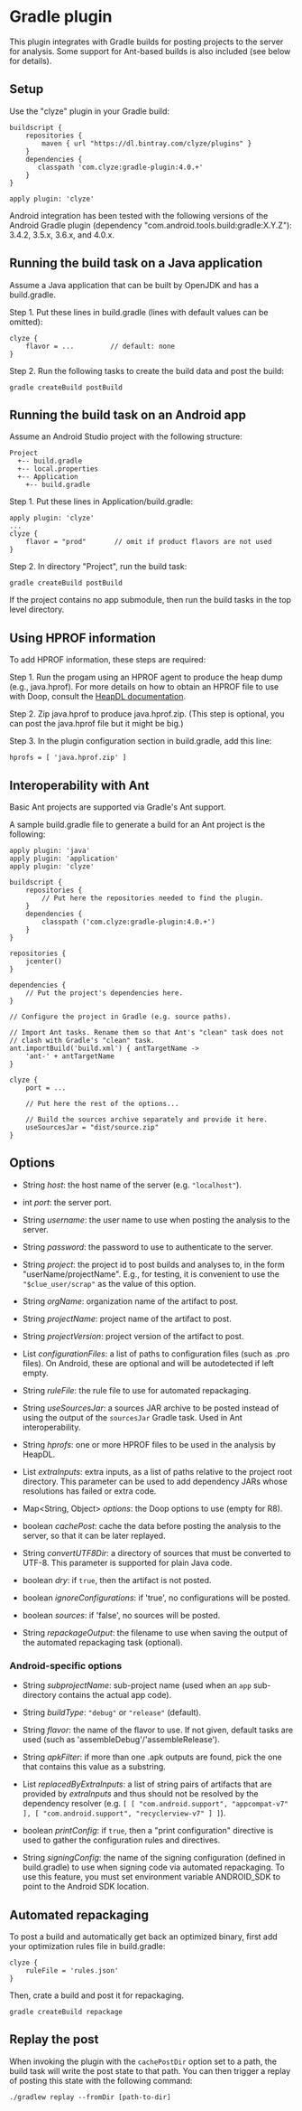 # Gradle plugin #

This plugin integrates with Gradle builds for posting projects to the
server for analysis. Some support for Ant-based builds is also included
(see below for details).

## Setup ##

Use the "clyze" plugin in your Gradle build:

```
buildscript {
    repositories {
        maven { url "https://dl.bintray.com/clyze/plugins" }
    }
    dependencies {
       classpath 'com.clyze:gradle-plugin:4.0.+'
    }
}

apply plugin: 'clyze'
```

Android integration has been tested with the following versions of the
Android Gradle plugin (dependency
"com.android.tools.build:gradle:X.Y.Z"): 3.4.2, 3.5.x,
3.6.x, and 4.0.x.

## Running the build task on a Java application ##

Assume a Java application that can be built by OpenJDK and has a
build.gradle.

Step 1. Put these lines in build.gradle (lines with default values can
be omitted):

```
clyze {
    flavor = ...         // default: none
}
```

Step 2. Run the following tasks to create the build data and post the build:

```
gradle createBuild postBuild
```

## Running the build task on an Android app ##

Assume an Android Studio project with the following structure:

```
Project
  +-- build.gradle
  +-- local.properties
  +-- Application
    +-- build.gradle
```

Step 1. Put these lines in Application/build.gradle:

```
apply plugin: 'clyze'
...
clyze {
    flavor = "prod"       // omit if product flavors are not used
}
```

Step 2. In directory "Project", run the build task:

```
gradle createBuild postBuild
```

If the project contains no app submodule, then run the build tasks
in the top level directory.

## Using HPROF information ##

To add HPROF information, these steps are required:

Step 1. Run the progam using an HPROF agent to produce the heap dump
(e.g., java.hprof). For more details on how to obtain an HPROF file to
use with Doop, consult the [HeapDL
documentation](https://github.com/plast-lab/HeapDL).

Step 2. Zip java.hprof to produce java.hprof.zip. (This step is
optional, you can post the java.hprof file but it might be big.)

Step 3. In the plugin configuration section in build.gradle, add this line:

```
hprofs = [ 'java.hprof.zip' ]
```

## Interoperability with Ant ##

Basic Ant projects are supported via Gradle's Ant support.

A sample build.gradle file to generate a build for an Ant project is the following:

```
apply plugin: 'java'
apply plugin: 'application'
apply plugin: 'clyze'

buildscript {
    repositories {
        // Put here the repositories needed to find the plugin.
    }
    dependencies {
        classpath ('com.clyze:gradle-plugin:4.0.+')
    }
}

repositories {
    jcenter()
}

dependencies {
    // Put the project's dependencies here.
}

// Configure the project in Gradle (e.g. source paths).

// Import Ant tasks. Rename them so that Ant's "clean" task does not
// clash with Gradle's "clean" task.
ant.importBuild('build.xml') { antTargetName ->
    'ant-' + antTargetName
}

clyze {
    port = ...

    // Put here the rest of the options...

    // Build the sources archive separately and provide it here.
    useSourcesJar = "dist/source.zip"
}
```

## Options ##

* String _host_: the host name of the server (e.g. `"localhost"`).

* int _port_: the server port.

* String _username_: the user name to use when posting the analysis to the server.

* String _password_: the password to use to authenticate to the server.

* String _project_: the project id to post builds and analyses to, in the form "userName/projectName". E.g., for testing, it is convenient to use the ```"$clue_user/scrap"``` as the value of this option.

* String _orgName_: organization name of the artifact to post.

* String _projectName_: project name of the artifact to post.

* String _projectVersion_: project version of the artifact to post.

* List _configurationFiles_: a list of paths to configuration files
  (such as .pro files). On Android, these are optional and will be
  autodetected if left empty.

* String _ruleFile_: the rule file to use for automated repackaging.

* String _useSourcesJar_: a sources JAR archive to be posted instead
  of using the output of the `sourcesJar` Gradle task. Used in Ant
  interoperability.

* String _hprofs_: one or more HPROF files to be used in the analysis
  by HeapDL.

* List<String> _extraInputs_: extra inputs, as a list of paths
   relative to the project root directory. This parameter can be used
   to add dependency JARs whose resolutions has failed or extra code.

* Map<String, Object> _options_: the Doop options to use (empty for R8).

* boolean _cachePost_: cache the data before posting the analysis to
  the server, so that it can be later replayed.

* String _convertUTF8Dir_: a directory of sources that must be
  converted to UTF-8. This parameter is supported for plain Java code.

* boolean _dry_: if `true`, then the artifact is not posted.

* boolean _ignoreConfigurations_: if 'true', no configurations will be
  posted.

* boolean _sources_: if 'false', no sources will be posted.

* String _repackageOutput_: the filename to use when saving the output
  of the automated repackaging task (optional).

### Android-specific options ###

* String _subprojectName_: sub-project name (used when an `app`
  sub-directory contains the actual app code).

* String _buildType_: `"debug"` or `"release"` (default).

* String _flavor_: the name of the flavor to use. If not given,
  default tasks are used (such as 'assembleDebug'/'assembleRelease').

* String _apkFilter_: if more than one .apk outputs are found, pick
  the one that contains this value as a substring.

* List _replacedByExtraInputs_: a list of string pairs of artifacts
  that are provided by _extraInputs_ and thus should not be resolved
  by the dependency resolver (e.g. `[ [ "com.android.support",
  "appcompat-v7" ], [ "com.android.support", "recyclerview-v7" ] ]`).

* boolean _printConfig_: if `true`, then a "print configuration" directive
  is used to gather the configuration rules and directives.

* String _signingConfig_: the name of the signing configuration
  (defined in build.gradle) to use when signing code via automated
  repackaging. To use this feature, you must set environment variable
  ANDROID_SDK to point to the Android SDK location.

## Automated repackaging ##

To post a build and automatically get back an optimized binary, first
add your optimization rules file in build.gradle:

```
clyze {
    ruleFile = 'rules.json'
}
```

Then, crate a build and post it for repackaging.

```
gradle createBuild repackage
```

## Replay the post ##

When invoking the plugin with the ```cachePostDir``` option set to a
path, the build task will write the post state to that path.  You
can then trigger a replay of posting this state with the following
command:

```
./gradlew replay --fromDir [path-to-dir]
```
